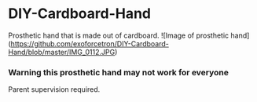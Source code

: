 # DIY-Cardboard-Hand
Prosthetic hand that is made out of cardboard.
![Image of prosthetic hand] 
(https://github.com/exoforcetron/DIY-Cardboard-Hand/blob/master/IMG_0112.JPG)

### **Warning this prosthetic hand may not work for everyone**
Parent supervision required.
